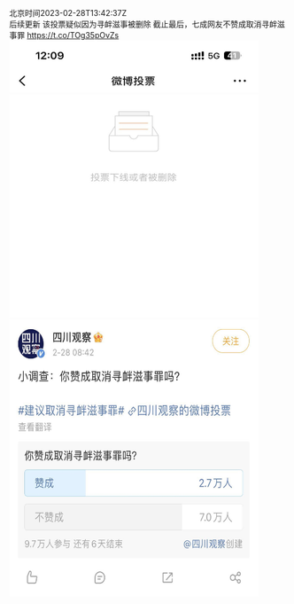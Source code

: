 北京时间2023-02-28T13:42:37Z<br>后续更新
该投票疑似因为寻衅滋事被删除
截止最后，七成网友不赞成取消寻衅滋事罪 https://t.co/TOg35pOvZs<br><img src='/temp/image/2023/x-Month-2/1630443332311629824_0.jpg' width='450' height='500'><img src='/temp/image/2023/x-Month-2/1630443332311629824_1.jpg' width='450' height='500'><br><br>